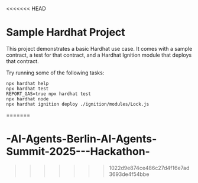 <<<<<<< HEAD
# Sample Hardhat Project

This project demonstrates a basic Hardhat use case. It comes with a sample contract, a test for that contract, and a Hardhat Ignition module that deploys that contract.

Try running some of the following tasks:

```shell
npx hardhat help
npx hardhat test
REPORT_GAS=true npx hardhat test
npx hardhat node
npx hardhat ignition deploy ./ignition/modules/Lock.js
```
=======
# -AI-Agents-Berlin-AI-Agents-Summit-2025---Hackathon-
>>>>>>> 1022d9e874ce486c27d4f16e7ad3693de4f54bbe
